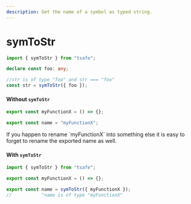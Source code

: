 ```yaml
---
description: Get the name of a symbol as typed string.
---
```


# symToStr

```typescript
import { symToStr } from "tsafe";

declare const foo: any;

//str is of type "foo" and str === "foo"
const str = symToStr({ foo });
```

#### Without `symToStr`

```typescript
export const myFunctionX = () => {};

export const name = "myFunctionX";
```

If you happen to rename \`myFunctionX\` into something else it is easy to forget to rename the exported name as well.

#### With `symToStr`

```typescript
import { symToStr } from "tsafe";

export const myFunctionX = () => {};

export const name = symToStr({ myFunctionX });
//           ^name is of type "myFunctionX"
```

